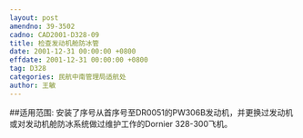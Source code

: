 ```yaml
---
layout: post
amendno: 39-3502
cadno: CAD2001-D328-09
title: 检查发动机舱防冰管
date: 2001-12-31 00:00:00 +0800
effdate: 2001-12-31 00:00:00 +0800
tag: D328
categories: 民航中南管理局适航处
author: 王敏
---
```


##适用范围:
安装了序号从首序号至DR0051的PW306B发动机，并更换过发动机或对发动机舱防冰系统做过维护工作的Dornier 328-300飞机。

